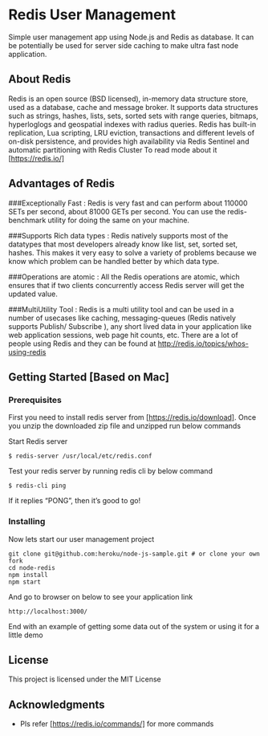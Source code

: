 # Redis User Management

Simple user management app using Node.js and Redis as database. It can be potentially  be used
for server side caching to make ultra fast node application.

## About Redis

Redis is an open source (BSD licensed), in-memory data structure store, used as a database, cache and message broker. It supports data structures such as strings, hashes, lists, sets, sorted sets with range queries, bitmaps, hyperloglogs and geospatial indexes with radius queries. Redis has built-in replication, Lua scripting, LRU eviction, transactions and different levels of on-disk persistence, and provides high availability via Redis Sentinel and automatic partitioning with Redis Cluster
To read mode about it [https://redis.io/]

## Advantages of Redis

###Exceptionally Fast : 
Redis is very fast and can perform about 110000 SETs per second, about 81000 GETs per second. You can use the redis-benchmark utility for doing the same on your machine.

###Supports Rich data types : 
Redis natively supports most of the datatypes that most developers already know like list, set, sorted set, hashes. This makes it very easy to solve a variety of problems because we know which problem can be handled better by which data type.

###Operations are atomic : 
All the Redis operations are atomic, which ensures that if two clients concurrently access Redis server will get the updated value.

###MultiUtility Tool : 
Redis is a multi utility tool and can be used in a number of usecases like caching, messaging-queues (Redis natively supports Publish/ Subscribe ), any short lived data in your application like web application sessions, web page hit counts, etc.  There are a lot of people using Redis and they can be found at http://redis.io/topics/whos-using-redis

## Getting Started [Based on Mac]

### Prerequisites

First you need to install redis server from [https://redis.io/download]. Once you unzip the downloaded
zip file and unzipped run below commands

Start Redis server
```
$ redis-server /usr/local/etc/redis.conf
```

Test your redis server by running  redis cli by below command
```
$ redis-cli ping
```
If it replies “PONG”, then it’s good to go!  



### Installing

Now lets start our user management project 

```
git clone git@github.com:heroku/node-js-sample.git # or clone your own fork
cd node-redis
npm install
npm start
```

And go to browser on below to see your application link

```
http://localhost:3000/
```

End with an example of getting some data out of the system or using it for a little demo


## License

This project is licensed under the MIT License 

## Acknowledgments

* Pls refer [https://redis.io/commands/] for more commands
